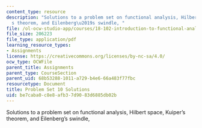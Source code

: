 ```yaml
---
content_type: resource
description: "Solutions to a problem set on functional analysis, Hilbert space, Kuiper\u2019\
  s theorem, and Eilenberg\u2019s swindle, "
file: /ol-ocw-studio-app/courses/18-102-introduction-to-functional-analysis-spring-2009/be7caba0c8e8afb37d9083d6885db02b_MIT18_102s09_sol_pset10.pdf
file_size: 206223
file_type: application/pdf
learning_resource_types:
- Assignments
license: https://creativecommons.org/licenses/by-nc-sa/4.0/
ocw_type: OCWFile
parent_title: Assignments
parent_type: CourseSection
parent_uid: 68b53288-1011-a729-b4e6-66a483f77fbc
resourcetype: Document
title: Problem Set 10 Solutions
uid: be7caba0-c8e8-afb3-7d90-83d6885db02b
---
```

Solutions to a problem set on functional analysis, Hilbert space, Kuiper’s theorem, and Eilenberg’s swindle, 